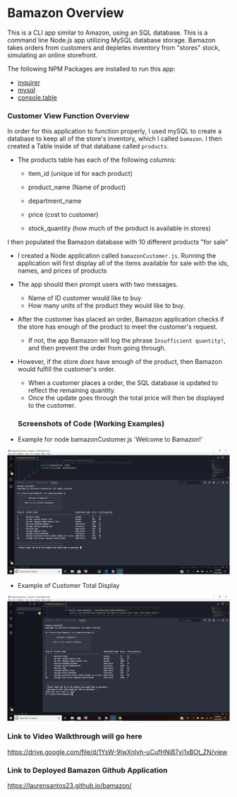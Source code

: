 # Bamazon Overview
This is a CLI app similar to Amazon, using an SQL database. This is a command line Node.js app utilizing MySQL database storage. 
Bamazon takes orders from customers and depletes inventory from "stores" stock, simulating an online storefront. 

The following NPM Packages are installed to run this app:

* [inquirer](https://www.npmjs.com/package/inquirer)
* [mysql](https://www.npmjs.com/package/mysql)
* [console.table](https://www.npmjs.com/package/console.table)

### Customer View Function Overview
 In order for this application to function properly, I used mySQL to create a database to keep all of the store's inventory, which I called `bamazon`. I then created a Table inside of that database called `products`.

* The products table has each of the following columns:

   * item_id (unique id for each product)

   * product_name (Name of product)

   * department_name

   * price (cost to customer)

   * stock_quantity (how much of the product is available in stores)

I then populated the Bamazon database with 10 different products "for sale"

* I created a Node application called `bamazonCustomer.js`. Running the application will first display all of the items available for sale with the ids, names, and prices of products

* The app should then prompt users with two messages.

   * Name of ID customer would like to buy
   * How many units of the product they would like to buy.
   
* After the customer has placed an order, Bamazon application checks if the store has enough of the product to meet the customer's request.

   * If not, the app Bamazon will log the phrase `Insufficient quantity!`, and then prevent the order from going through.

* However, if the store _does_ have enough of the product, then Bamazon would fulfill the customer's order.
 
  * When a customer places a order, the SQL database is updated to reflect the remaining quantity.
  * Once the update goes through the total price will then be displayed to the customer.
  
  ### Screenshots of Code (Working Examples)

* Example for node bamazonCustomer.js 'Welcome to Bamazon!'

![Welcome to Bamazon Screenshot](img/bamazon-intro.png)

* Example of Customer Total Display

![Bamazon Customer Total Screenshot](img/bamazon-customer-total.png)

  
  ### Link to Video Walkthrough will go here
  
  https://drive.google.com/file/d/1YsW-9lwXnlvh-uCufHNiB7vi1xBOt_ZN/view
  
  ### Link to Deployed Bamazon Github Application
   https://laurensantos23.github.io/bamazon/
   
   
   
   
   
   
   
